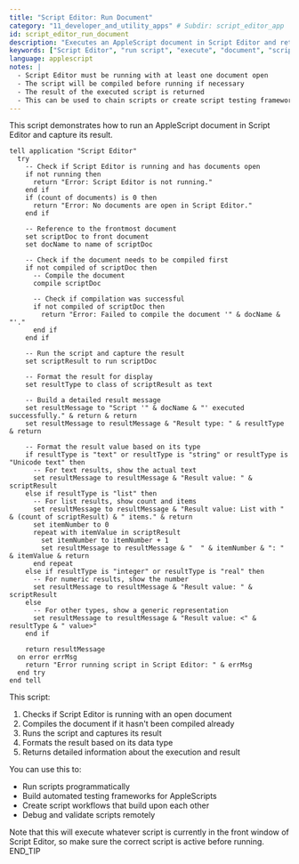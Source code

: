 ```yaml
---
title: "Script Editor: Run Document"
category: "11_developer_and_utility_apps" # Subdir: script_editor_app
id: script_editor_run_document
description: "Executes an AppleScript document in Script Editor and retrieves its result."
keywords: ["Script Editor", "run script", "execute", "document", "script result", "automation"]
language: applescript
notes: |
  - Script Editor must be running with at least one document open
  - The script will be compiled before running if necessary
  - The result of the executed script is returned
  - This can be used to chain scripts or create script testing frameworks
---
```


This script demonstrates how to run an AppleScript document in Script Editor and capture its result.

```applescript
tell application "Script Editor"
  try
    -- Check if Script Editor is running and has documents open
    if not running then
      return "Error: Script Editor is not running."
    end if
    if (count of documents) is 0 then
      return "Error: No documents are open in Script Editor."
    end if
    
    -- Reference to the frontmost document
    set scriptDoc to front document
    set docName to name of scriptDoc
    
    -- Check if the document needs to be compiled first
    if not compiled of scriptDoc then
      -- Compile the document
      compile scriptDoc
      
      -- Check if compilation was successful
      if not compiled of scriptDoc then
        return "Error: Failed to compile the document '" & docName & "'."
      end if
    end if
    
    -- Run the script and capture the result
    set scriptResult to run scriptDoc
    
    -- Format the result for display
    set resultType to class of scriptResult as text
    
    -- Build a detailed result message
    set resultMessage to "Script '" & docName & "' executed successfully." & return & return
    set resultMessage to resultMessage & "Result type: " & resultType & return
    
    -- Format the result value based on its type
    if resultType is "text" or resultType is "string" or resultType is "Unicode text" then
      -- For text results, show the actual text
      set resultMessage to resultMessage & "Result value: " & scriptResult
    else if resultType is "list" then
      -- For list results, show count and items
      set resultMessage to resultMessage & "Result value: List with " & (count of scriptResult) & " items." & return
      set itemNumber to 0
      repeat with itemValue in scriptResult
        set itemNumber to itemNumber + 1
        set resultMessage to resultMessage & "  " & itemNumber & ": " & itemValue & return
      end repeat
    else if resultType is "integer" or resultType is "real" then
      -- For numeric results, show the number
      set resultMessage to resultMessage & "Result value: " & scriptResult
    else
      -- For other types, show a generic representation
      set resultMessage to resultMessage & "Result value: <" & resultType & " value>"
    end if
    
    return resultMessage
  on error errMsg
    return "Error running script in Script Editor: " & errMsg
  end try
end tell
```

This script:
1. Checks if Script Editor is running with an open document
2. Compiles the document if it hasn't been compiled already
3. Runs the script and captures its result
4. Formats the result based on its data type
5. Returns detailed information about the execution and result

You can use this to:
- Run scripts programmatically
- Build automated testing frameworks for AppleScripts
- Create script workflows that build upon each other
- Debug and validate scripts remotely

Note that this will execute whatever script is currently in the front window of Script Editor, so make sure the correct script is active before running.
END_TIP